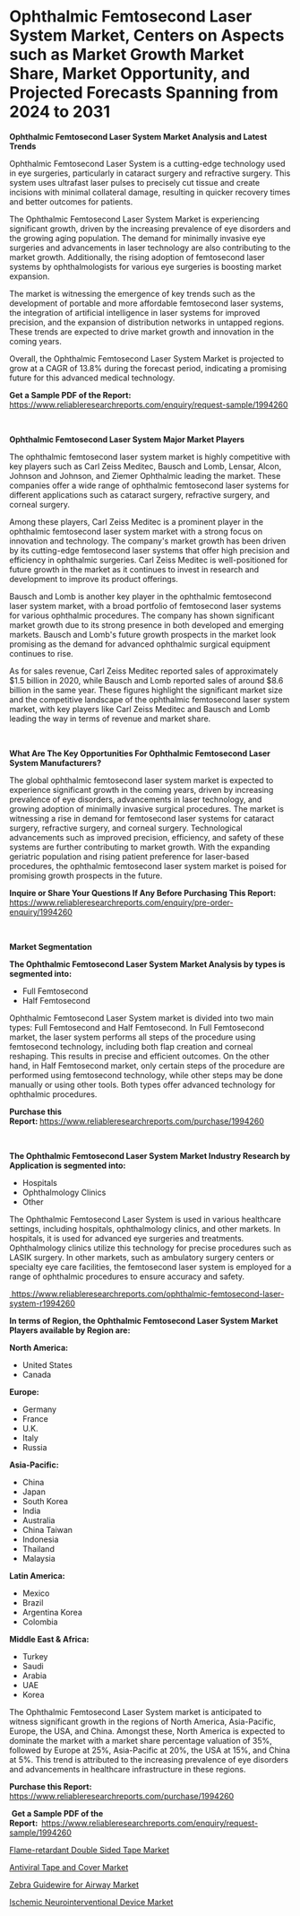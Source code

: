 <p><h1>Ophthalmic Femtosecond Laser System Market, Centers on Aspects such as Market Growth Market Share, Market Opportunity, and Projected Forecasts Spanning from 2024 to 2031</h1></p><p><strong>Ophthalmic Femtosecond Laser System Market Analysis and Latest Trends</strong></p>
<p><p>Ophthalmic Femtosecond Laser System is a cutting-edge technology used in eye surgeries, particularly in cataract surgery and refractive surgery. This system uses ultrafast laser pulses to precisely cut tissue and create incisions with minimal collateral damage, resulting in quicker recovery times and better outcomes for patients.</p><p>The Ophthalmic Femtosecond Laser System Market is experiencing significant growth, driven by the increasing prevalence of eye disorders and the growing aging population. The demand for minimally invasive eye surgeries and advancements in laser technology are also contributing to the market growth. Additionally, the rising adoption of femtosecond laser systems by ophthalmologists for various eye surgeries is boosting market expansion.</p><p>The market is witnessing the emergence of key trends such as the development of portable and more affordable femtosecond laser systems, the integration of artificial intelligence in laser systems for improved precision, and the expansion of distribution networks in untapped regions. These trends are expected to drive market growth and innovation in the coming years.</p><p>Overall, the Ophthalmic Femtosecond Laser System Market is projected to grow at a CAGR of 13.8% during the forecast period, indicating a promising future for this advanced medical technology.</p></p>
<p><strong>Get a Sample PDF of the Report:&nbsp;</strong> <a href="https://www.reliableresearchreports.com/enquiry/request-sample/1994260">https://www.reliableresearchreports.com/enquiry/request-sample/1994260</a></p>
<p>&nbsp;</p>
<p><strong>Ophthalmic Femtosecond Laser System Major Market Players</strong></p>
<p><p>The ophthalmic femtosecond laser system market is highly competitive with key players such as Carl Zeiss Meditec, Bausch and Lomb, Lensar, Alcon, Johnson and Johnson, and Ziemer Ophthalmic leading the market. These companies offer a wide range of ophthalmic femtosecond laser systems for different applications such as cataract surgery, refractive surgery, and corneal surgery.</p><p>Among these players, Carl Zeiss Meditec is a prominent player in the ophthalmic femtosecond laser system market with a strong focus on innovation and technology. The company's market growth has been driven by its cutting-edge femtosecond laser systems that offer high precision and efficiency in ophthalmic surgeries. Carl Zeiss Meditec is well-positioned for future growth in the market as it continues to invest in research and development to improve its product offerings.</p><p>Bausch and Lomb is another key player in the ophthalmic femtosecond laser system market, with a broad portfolio of femtosecond laser systems for various ophthalmic procedures. The company has shown significant market growth due to its strong presence in both developed and emerging markets. Bausch and Lomb's future growth prospects in the market look promising as the demand for advanced ophthalmic surgical equipment continues to rise.</p><p>As for sales revenue, Carl Zeiss Meditec reported sales of approximately $1.5 billion in 2020, while Bausch and Lomb reported sales of around $8.6 billion in the same year. These figures highlight the significant market size and the competitive landscape of the ophthalmic femtosecond laser system market, with key players like Carl Zeiss Meditec and Bausch and Lomb leading the way in terms of revenue and market share.</p></p>
<p>&nbsp;</p>
<p><strong>What Are The Key Opportunities For Ophthalmic Femtosecond Laser System Manufacturers?</strong></p>
<p><p>The global ophthalmic femtosecond laser system market is expected to experience significant growth in the coming years, driven by increasing prevalence of eye disorders, advancements in laser technology, and growing adoption of minimally invasive surgical procedures. The market is witnessing a rise in demand for femtosecond laser systems for cataract surgery, refractive surgery, and corneal surgery. Technological advancements such as improved precision, efficiency, and safety of these systems are further contributing to market growth. With the expanding geriatric population and rising patient preference for laser-based procedures, the ophthalmic femtosecond laser system market is poised for promising growth prospects in the future.</p></p>
<p><strong>Inquire or Share Your Questions If Any Before Purchasing This Report:</strong> <a href="https://www.reliableresearchreports.com/enquiry/pre-order-enquiry/1994260">https://www.reliableresearchreports.com/enquiry/pre-order-enquiry/1994260</a></p>
<p>&nbsp;</p>
<p><strong>Market Segmentation</strong></p>
<p><strong>The Ophthalmic Femtosecond Laser System Market Analysis by types is segmented into:</strong></p>
<p><ul><li>Full Femtosecond</li><li>Half Femtosecond</li></ul></p>
<p><p>Ophthalmic Femtosecond Laser System market is divided into two main types: Full Femtosecond and Half Femtosecond. In Full Femtosecond market, the laser system performs all steps of the procedure using femtosecond technology, including both flap creation and corneal reshaping. This results in precise and efficient outcomes. On the other hand, in Half Femtosecond market, only certain steps of the procedure are performed using femtosecond technology, while other steps may be done manually or using other tools. Both types offer advanced technology for ophthalmic procedures.</p></p>
<p><strong>Purchase this Report:&nbsp;</strong><a href="https://www.reliableresearchreports.com/purchase/1994260">https://www.reliableresearchreports.com/purchase/1994260</a></p>
<p>&nbsp;</p>
<p><strong>The Ophthalmic Femtosecond Laser System Market Industry Research by Application is segmented into:</strong></p>
<p><ul><li>Hospitals</li><li>Ophthalmology Clinics</li><li>Other</li></ul></p>
<p><p>The Ophthalmic Femtosecond Laser System is used in various healthcare settings, including hospitals, ophthalmology clinics, and other markets. In hospitals, it is used for advanced eye surgeries and treatments. Ophthalmology clinics utilize this technology for precise procedures such as LASIK surgery. In other markets, such as ambulatory surgery centers or specialty eye care facilities, the femtosecond laser system is employed for a range of ophthalmic procedures to ensure accuracy and safety.</p></p>
<p><a href="https://www.reliableresearchreports.com/ophthalmic-femtosecond-laser-system-r1994260">&nbsp;https://www.reliableresearchreports.com/ophthalmic-femtosecond-laser-system-r1994260</a></p>
<p><strong>In terms of Region, the Ophthalmic Femtosecond Laser System Market Players available by Region are:</strong></p>
<p>
    <p> <strong> North America: </strong>
        <ul>
            <li>United States</li>
            <li>Canada</li>
        </ul>
        </p> 
    <p> <strong> Europe: </strong>
        <ul>
            <li>Germany</li>
            <li>France</li>
            <li>U.K.</li>
            <li>Italy</li>
            <li>Russia</li>
        </ul>
        </p> 
    <p> <strong> Asia-Pacific: </strong>
        <ul>
            <li>China</li>
            <li>Japan</li>
            <li>South Korea</li>
            <li>India</li>
            <li>Australia</li>
            <li>China Taiwan</li>
            <li>Indonesia</li>
            <li>Thailand</li>
            <li>Malaysia</li>
        </ul>
        </p> 
    <p> <strong> Latin America: </strong>
        <ul>
            <li>Mexico</li>
            <li>Brazil</li>
            <li>Argentina Korea</li>
            <li>Colombia</li>
        </ul>
        </p> 
    <p> <strong> Middle East & Africa: </strong>
        <ul>
            <li>Turkey</li>
            <li>Saudi</li>
            <li>Arabia</li>
            <li>UAE</li>
            <li>Korea</li>
        </ul>
    </p>
    </p>
<p><p>The Ophthalmic Femtosecond Laser System market is anticipated to witness significant growth in the regions of North America, Asia-Pacific, Europe, the USA, and China. Amongst these, North America is expected to dominate the market with a market share percentage valuation of 35%, followed by Europe at 25%, Asia-Pacific at 20%, the USA at 15%, and China at 5%. This trend is attributed to the increasing prevalence of eye disorders and advancements in healthcare infrastructure in these regions.</p></p>
<p><strong>Purchase this Report: </strong><a href="https://www.reliableresearchreports.com/purchase/1994260">https://www.reliableresearchreports.com/purchase/1994260</a></p>
<p>&nbsp;<strong>Get a Sample PDF of the Report:&nbsp;&nbsp;</strong><a href="https://www.reliableresearchreports.com/enquiry/request-sample/1994260">https://www.reliableresearchreports.com/enquiry/request-sample/1994260</a></p>
<p><strong></strong></p>
<p><p><a href="https://issuu.com/reportprime-2/docs/flame-retardant-double-sided-tape-market-size-2030">Flame-retardant Double Sided Tape Market</a></p><p><a href="https://issuu.com/reportprime-2/docs/antiviral-tape-and-cover-market-size-2030.pptx">Antiviral Tape and Cover Market</a></p><p><a href="https://github.com/josesg55/Market-Research-Report-List-2/blob/main/zebra-guidewire-for-airway-market.md">Zebra Guidewire for Airway Market</a></p><p><a href="https://github.com/mancsybtousav/Market-Research-Report-List-2/blob/main/ischemic-neurointerventional-device-market.md">Ischemic Neurointerventional Device Market</a></p></p>